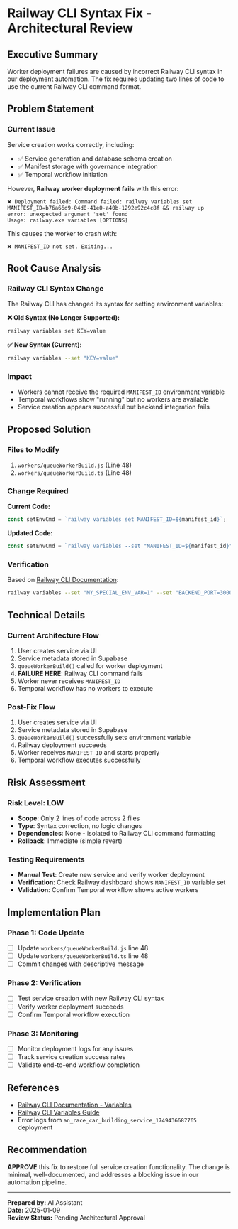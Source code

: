 # Railway CLI Syntax Fix - Architectural Review

## Executive Summary

Worker deployment failures are caused by incorrect Railway CLI syntax in our deployment automation. The fix requires updating two lines of code to use the current Railway CLI command format.

## Problem Statement

### Current Issue
Service creation works correctly, including:
- ✅ Service generation and database schema creation
- ✅ Manifest storage with governance integration
- ✅ Temporal workflow initiation

However, **Railway worker deployment fails** with this error:
```
❌ Deployment failed: Command failed: railway variables set MANIFEST_ID=b76a66d9-04d0-41e0-a40b-1292e92c4c8f && railway up
error: unexpected argument 'set' found
Usage: railway.exe variables [OPTIONS]
```

This causes the worker to crash with:
```
❌ MANIFEST_ID not set. Exiting...
```

## Root Cause Analysis

### Railway CLI Syntax Change
The Railway CLI has changed its syntax for setting environment variables:

**❌ Old Syntax (No Longer Supported):**
```bash
railway variables set KEY=value
```

**✅ New Syntax (Current):**
```bash
railway variables --set "KEY=value"
```

### Impact
- Workers cannot receive the required `MANIFEST_ID` environment variable
- Temporal workflows show "running" but no workers are available
- Service creation appears successful but backend integration fails

## Proposed Solution

### Files to Modify
1. `workers/queueWorkerBuild.js` (Line 48)
2. `workers/queueWorkerBuild.ts` (Line 48)

### Change Required
**Current Code:**
```javascript
const setEnvCmd = `railway variables set MANIFEST_ID=${manifest_id}`;
```

**Updated Code:**
```javascript
const setEnvCmd = `railway variables --set "MANIFEST_ID=${manifest_id}"`;
```

### Verification
Based on [Railway CLI Documentation](https://docs.railway.app/reference/cli-api#variables):
```bash
railway variables --set "MY_SPECIAL_ENV_VAR=1" --set "BACKEND_PORT=3000"
```

## Technical Details

### Current Architecture Flow
1. User creates service via UI
2. Service metadata stored in Supabase
3. `queueWorkerBuild()` called for worker deployment
4. **FAILURE HERE**: Railway CLI command fails
5. Worker never receives `MANIFEST_ID`
6. Temporal workflow has no workers to execute

### Post-Fix Flow
1. User creates service via UI
2. Service metadata stored in Supabase  
3. `queueWorkerBuild()` successfully sets environment variable
4. Railway deployment succeeds
5. Worker receives `MANIFEST_ID` and starts properly
6. Temporal workflow executes successfully

## Risk Assessment

### Risk Level: **LOW**
- **Scope**: Only 2 lines of code across 2 files
- **Type**: Syntax correction, no logic changes
- **Dependencies**: None - isolated to Railway CLI command formatting
- **Rollback**: Immediate (simple revert)

### Testing Requirements
- **Manual Test**: Create new service and verify worker deployment
- **Verification**: Check Railway dashboard shows `MANIFEST_ID` variable set
- **Validation**: Confirm Temporal workflow shows active workers

## Implementation Plan

### Phase 1: Code Update
- [ ] Update `workers/queueWorkerBuild.js` line 48
- [ ] Update `workers/queueWorkerBuild.ts` line 48
- [ ] Commit changes with descriptive message

### Phase 2: Verification
- [ ] Test service creation with new Railway CLI syntax
- [ ] Verify worker deployment succeeds
- [ ] Confirm Temporal workflow execution

### Phase 3: Monitoring
- [ ] Monitor deployment logs for any issues
- [ ] Track service creation success rates
- [ ] Validate end-to-end workflow completion

## References

- [Railway CLI Documentation - Variables](https://docs.railway.app/reference/cli-api#variables)
- [Railway CLI Variables Guide](https://docs.railway.app/guides/variables)
- Error logs from `an_race_car_building_service_1749436687765` deployment

## Recommendation

**APPROVE** this fix to restore full service creation functionality. The change is minimal, well-documented, and addresses a blocking issue in our automation pipeline.

---

**Prepared by:** AI Assistant  
**Date:** 2025-01-09  
**Review Status:** Pending Architectural Approval 